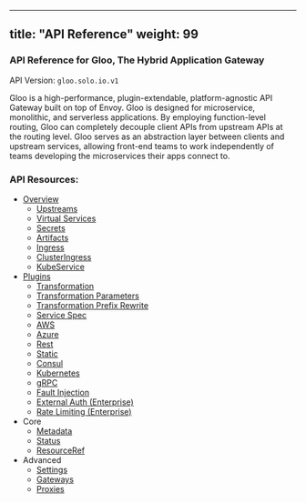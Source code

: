 
---
title: "API Reference"
weight: 99
---

<!-- Code generated by solo-kit. DO NOT EDIT. -->



### API Reference for Gloo, The Hybrid Application Gateway

API Version: `gloo.solo.io.v1`

Gloo is a high-performance, plugin-extendable, platform-agnostic API Gateway built on top of Envoy. Gloo is designed for microservice, monolithic, and serverless applications. By employing function-level routing, Gloo can completely decouple client APIs from upstream APIs at the routing level. Gloo serves as an abstraction layer between clients and upstream services, allowing front-end teams to work independently of teams developing the microservices their apps connect to.


### API Resources:
- [Overview](gloo.solo.io.project.sk)
  - [Upstreams](github.com/solo-io/gloo/projects/gloo/api/v1/upstream.proto.sk#Upstream)
  - [Virtual Services](github.com/solo-io/gloo/projects/gateway/api/v1/virtual_service.proto.sk#VirtualService)
  - [Secrets](github.com/solo-io/gloo/projects/gloo/api/v1/secret.proto.sk#Secret)
  - [Artifacts](github.com/solo-io/gloo/projects/gloo/api/v1/artifact.proto.sk#Artifact)
  - [Ingress](github.com/solo-io/gloo/projects/ingress/api/v1/ingress.proto.sk#Ingress)
  - [ClusterIngress](github.com/solo-io/gloo/projects/clusteringress/api/v1/cluster_ingress.proto.sk#ClusterIngress)
  - [KubeService](github.com/solo-io/gloo/projects/ingress/api/v1/service.proto.sk#KubeService)
- [Plugins](github.com/solo-io/gloo/projects/gloo/api/v1/plugins.proto.sk/)
  - [Transformation](github.com/solo-io/gloo/projects/gloo/api/v1/plugins/transformation/transformation.proto.sk/)
  - [Transformation Parameters](github.com/solo-io/gloo/projects/gloo/api/v1/plugins/transformation/parameters.proto.sk/)
  - [Transformation Prefix Rewrite](github.com/solo-io/gloo/projects/gloo/api/v1/plugins/transformation/prefix_rewrite.proto.sk/)
  - [Service Spec](github.com/solo-io/gloo/projects/gloo/api/v1/plugins/service_spec.proto.sk/)
  - [AWS](github.com/solo-io/gloo/projects/gloo/api/v1/plugins/aws/aws.proto.sk/)
  - [Azure](github.com/solo-io/gloo/projects/gloo/api/v1/plugins/azure/azure.proto.sk/)
  - [Rest](github.com/solo-io/gloo/projects/gloo/api/v1/plugins/rest/rest.proto.sk/)
  - [Static](github.com/solo-io/gloo/projects/gloo/api/v1/plugins/static/static.proto.sk/)
  - [Consul](github.com/solo-io/gloo/projects/gloo/api/v1/plugins/consul/consul.proto.sk/)
  - [Kubernetes](github.com/solo-io/gloo/projects/gloo/api/v1/plugins/kubernetes/kubernetes.proto.sk/)
  - [gRPC](github.com/solo-io/gloo/projects/gloo/api/v1/plugins/grpc/grpc.proto.sk/)
  - [Fault Injection](github.com/solo-io/gloo/projects/gloo/api/v1/plugins/faultinjection/fault.proto.sk/)
  - [External Auth (Enterprise)](github.com/solo-io/solo-projects/projects/gloo/api/v1/plugins/extauth/extauth.proto.sk/)
  - [Rate Limiting (Enterprise)](github.com/solo-io/solo-projects/projects/gloo/api/v1/plugins/ratelimit/ratelimit.proto.sk/)
- Core
  - [Metadata](github.com/solo-io/solo-kit/api/v1/metadata.proto.sk/)
  - [Status](github.com/solo-io/solo-kit/api/v1/status.proto.sk/)
  - [ResourceRef](github.com/solo-io/solo-kit/api/v1/ref.proto.sk/)
- Advanced
  - [Settings](github.com/solo-io/gloo/projects/gloo/api/v1/settings.proto.sk/)
  - [Gateways](github.com/solo-io/gloo/projects/gateway/api/v1/gateway.proto.sk/)
  - [Proxies](github.com/solo-io/gloo/projects/gloo/api/v1/proxy.proto.sk/)

<!-- Start of HubSpot Embed Code -->
<script type="text/javascript" id="hs-script-loader" async defer src="//js.hs-scripts.com/5130874.js"></script>
<!-- End of HubSpot Embed Code -->
